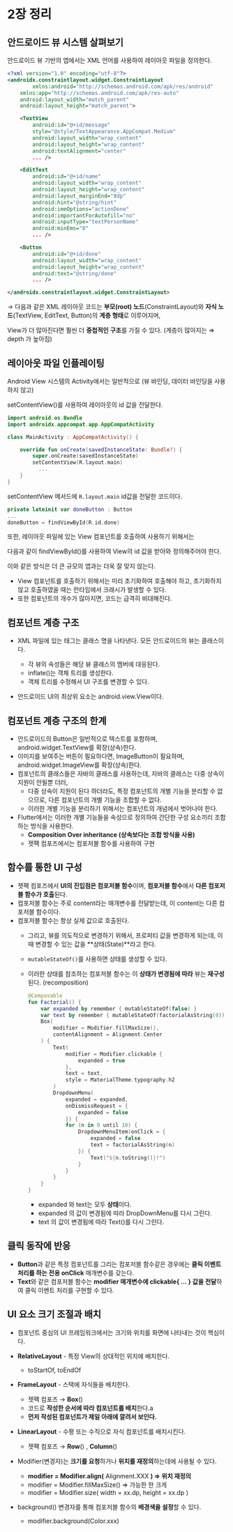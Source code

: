 # 2장 정리
## 안드로이드 뷰 시스템 살펴보기

안드로이드 뷰 기반의 앱에서는 XML 언어를 사용하여 레이아웃 파일을 정의한다.

```xml
<?xml version="1.0" encoding="utf-8"?>
<androidx.constraintlayout.widget.ConstraintLayout 
		xmlns:android="http://schemas.android.com/apk/res/android"
    xmlns:app="http://schemas.android.com/apk/res-auto"
    android:layout_width="match_parent"
    android:layout_height="match_parent">

    <TextView
        android:id="@+id/message"
        style="@style/TextAppearance.AppCompat.Medium"
        android:layout_width="wrap_content"
        android:layout_height="wrap_content"
        android:textAlignment="center"
        ... />

    <EditText
        android:id="@+id/name"
        android:layout_width="wrap_content"
        android:layout_height="wrap_content"
        android:layout_marginEnd="8dp"
        android:hint="@string/hint"
        android:imeOptions="actionDone"
        android:importantForAutofill="no"
        android:inputType="textPersonName"
        android:minEms="8"
        ... />

    <Button
        android:id="@+id/done"
        android:layout_width="wrap_content"
        android:layout_height="wrap_content"
        android:text="@string/done"
        ... />

</androidx.constraintlayout.widget.ConstraintLayout>
```

→ 다음과 같은 XML 레이아웃 코드는 **부모(root) 노드**(ConstraintLayout)와 **자식 노드**(TextView, EditText, Button)의 **계층 형태**로 이루어지며, 

View가 더 많아진다면 훨씬 더 **중첩적인 구조**를 가질 수 있다. (계층이 많아지는 ⇒ depth 가 높아짐)

## 레이아웃 파일 인플레이팅

Android View 시스템의 Activity에서는 일반적으로 (뷰 바인딩, 데이터 바인딩을 사용하지 않고) 

setContentView()를 사용하여 레이아웃의 id 값을 전달한다.

```kotlin
import android.os.Bundle
import androidx.appcompat.app.AppCompatActivity

class MainActivity : AppCompatActivity() {

    override fun onCreate(savedInstanceState: Bundle?) {
        super.onCreate(savedInstanceState)
        setContentView(R.layout.main)
	      ...
    }
}
```

setContentView 메서드에 `R.layout.main` id값을 전달한 코드이다.

```kotlin
private lateinit var doneButton : Button
...
doneButton = findViewById(R.id.done)
```

또한, 레이아웃 파일에 있는 View 컴포넌트를 호출하여 사용하기 위해서는 

다음과 같이 findViewById()를 사용하여 View의 id 값을 받아와 정의해주어야 한다.

이와 같은 방식은 더 큰 규모의 앱과는 더욱 잘 맞지 않는다.

- View 컴포넌트를 호출하기 위해서는 미리 초기화하여 호출해야 하고, 초기화하지 않고 호출하였을 때는 런타임에서 크래시가 발생할 수 있다.
- 또한 컴포넌트의 개수가 많아지면, 코드는 급격히 비대해진다.

## 컴포넌트 계층 구조

- XML 파일에 있는 태그는 클래스 명을 나타낸다. 모든 안드로이드의 뷰는 클래스이다.
    - 각 뷰의 속성들은 해당 뷰 클래스의 멤버에 대응된다.
    - inflate()는 객체 트리를 생성한다.
    - 객체 트리를 수정해서 UI 구조를 변경할 수 있다.
    
- 안드로이드 UI의 최상위 요소는 android.view.View이다.

## 컴포넌트 계층 구조의 한계

- 안드로이드의 Button은 일반적으로 텍스트를 포함하며, android.widget.TextView를 확장(상속)한다.
- 이미지를 보여주는 버튼이 필요하다면,  ImageButton이 필요하며, android.widget.ImageView를 확장(상속)한다.
- 컴포넌트의 클래스들은 자바의 클래스를 사용하는데, 자바의 클래스는 다중 상속이 지원이 안될뿐 더러,
    - 다중 상속이 지원이 된다 하더라도, 특정 컴포넌트의 개별 기능을 분리할 수 없으므로, 다른 컴포넌트의 개별 기능을 조합할 수 없다.
    - 이러한 개별 기능을 분리하기 위해서는 컴포넌트의 개념에서 벗어나야 한다.
- Flutter에서는 이러한 개별 기능들을 속성으로 정의하여 간단한 구성 요소끼리 조합하는 방식을 사용한다.
    - **Composition Over inheritance (상속보다는 조합 방식을 사용)**
    - 젯팩 컴포즈에서는 컴포저블 함수를 사용하여 구현

## 함수를 통한 UI 구성

- 젯팩 컴포즈에서 **UI의 진입점은 컴포저블 함수**이며, **컴포저블 함수**에서 **다른 컴포저블 함수가 호출**된다.
- 컴포저블 함수는 주로 content라는 매개변수를 전달받는데, 이 content는 다른 컴포저블 함수이다.
- 컴포저블 함수는 항상 실제 값으로 호출된다.
    - 그리고, 뷰를 의도적으로 변경하기 위해서, 프로퍼티 값을 변경하게 되는데, 이 때 변경할 수 있는 값을 **상태(State)**라고 한다.
    - `mutableStateOf()`를 사용하면 상태를 생성할 수 있다.
    - 이러한 상태를 참조하는 컴포저블 함수는 이 **상태가 변경됨에 따라** 뷰는 **재구성**된다. (recomposition)
        
        ```kotlin
        @Composable
        fun Factorial() {
            var expanded by remember { mutableStateOf(false) }
            var text by remember { mutableStateOf(factorialAsString(0)) }
            Box(
                modifier = Modifier.fillMaxSize(),
                contentAlignment = Alignment.Center
            ) {
                Text(
                    modifier = Modifier.clickable {
                        expanded = true
                    },
                    text = text,
                    style = MaterialTheme.typography.h2
                )
                DropdownMenu(
                    expanded = expanded,
                    onDismissRequest = {
                        expanded = false
                    }) {
                    for (n in 0 until 10) {
                        DropdownMenuItem(onClick = {
                            expanded = false
                            text = factorialAsString(n)
                        }) {
                            Text("${n.toString()}!")
                        }
                    }
                }
            }
        }
        ```
        
        - expanded 와 text는 모두 **상태**이다.
        - expanded 의 값이 변경됨에 따라 DropDownMenu를 다시 그린다.
        - text 의 값이 변경됨에 따라 Text()를 다시 그린다.

## 클릭 동작에 반응

- **Button**과 같은 특정 컴포넌트를 그리는 컴포저블 함수같은 경우에는 **클릭 이벤트 처리를 하는 전용 onClick** 매개변수를 갖는다.
- **Text**와 같은 컴포저블 함수는 **modifier 매개변수에 clickable{ … } 값을 전달**하여 클릭 이벤트 처리를 구현할 수 있다.

## UI 요소 크기 조절과 배치

- 컴포넌트 중심의 UI 프레임워크에서는 크기와 위치를 화면에 나타내는 것이 핵심이다.
- **RelativeLayout** - 특정 View의 상대적인 위치에 배치한다.
    - toStartOf, toEndOf
- **FrameLayout** - 스택에 자식들을 배치한다.
    - 젯팩 컴포즈 → **Box**()
    - 코드로 **작성한 순서에 따라 컴포넌트를 배치**한다.a
    - **먼저 작성된 컴포넌트가 제일 아래에 깔려서 보인다.**
- **LinearLayout** - 수평 또는 수직으로 자식 컴포넌트를 배치시킨다.
    - 젯팩 컴포즈 → **Row**() , **Column**()
    
- Modifier(변경자)는 **크기를 요청**하거나 **위치를 재정의**하는데에 사용될 수 있다.
    - **modifier = Modifier.align(** Alignment.XXX **) ⇒ 위치 재정의**
    - modifier = Modifier.fillMaxSize() ⇒ 가능한 한 크게
    - modifier = Modifier.size( width = xx.dp, height = xx.dp )
- background() 변경자를 통해 컴포저블 함수의 **배경색을 설정**할 수 있다.
    - modifier.background(Color.xxx)
